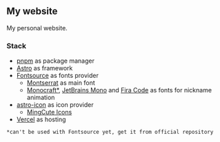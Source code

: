 ## My website

My personal website.

### Stack
- [pnpm](https://pnpm.io/) as package manager
- [Astro](https://astro.build/) as framework
- [Fontsource](https://fontsource.org/) as fonts provider
	- [Montserrat](https://fontsource.org/fonts/montserrat) as main font
	- [Monocraft*](https://github.com/IdreesInc/Monocraft), [JetBrains Mono](https://github.com/JetBrains/JetBrainsMono) and [Fira Code](https://github.com/tonsky/FiraCode) as fonts for nickname animation
- [astro-icon](https://github.com/natemoo-re/astro-icon) as icon provider
	- [MingCute Icons](https://www.mingcute.com/)
- [Vercel](https://vercel.com/) as hosting

`*can't be used with Fontsource yet, get it from official repository`
